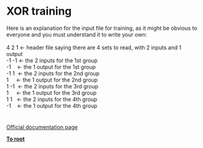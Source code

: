 # XOR training




<div class="phpcode"><span class="html">
Here is an explanation for the input file for training, as it might be obvious to everyone and you must understand it to write your own:<br><br>4 2 1 &lt;- header file saying there are 4 sets to read, with 2 inputs and 1 output<br>-1 -1 &lt;- the 2 inputs for the 1st group<br>-1&#xA0; &#xA0; &lt;- the 1 output for the 1st group<br>-1 1&#xA0; &lt;- the 2 inputs for the 2nd group<br>1&#xA0; &#xA0;&#xA0; &lt;- the 1 output for the 2nd group<br>1 -1&#xA0; &lt;- the 2 inputs for the 3rd group<br>1&#xA0; &#xA0;&#xA0; &lt;- the 1 output for the 3rd group<br>1 1&#xA0;&#xA0; &lt;- the 2 inputs for the 4th group<br>-1&#xA0; &#xA0; &lt;- the 1 output for the 4th group</span>
</div>
  

#

[Official documentation page](https://www.php.net/manual/en/fann.examples-1.php)

**[To root](/README.md)**